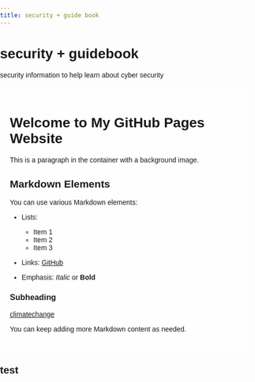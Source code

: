 ```yaml
---
title: security + guide book
---
```


# security + guidebook

security information to help learn about cyber security 

<style>
  body {
    margin: 0;
    padding: 0;
    background-image: url('corridos.jpg');
    background-size: cover;
    background-repeat: no-repeat;
    background-position: center;
    font-family: Arial, sans-serif;
  }

  .container {
    max-width: 800px;
    margin: 0 auto;
    padding: 20px;
    background-color: rgba(255, 255, 255, 0.8);
  }
</style>

<div class="container">
  <h1>Welcome to My GitHub Pages Website</h1>

  <!-- Your Markdown content goes here -->
  <p>This is a paragraph in the container with a background image.</p>
  
  <h2>Markdown Elements</h2>

  
  <p>You can use various Markdown elements:</p>
  


  - Lists:
    - Item 1
    - Item 2
    - Item 3
  

  - Links: [GitHub](https://github.com)


  - Emphasis: *Italic* or **Bold**
  
  ### Subheading
  [climatechange](climate.md)


  You can keep adding more Markdown content as needed.
</div>

## test